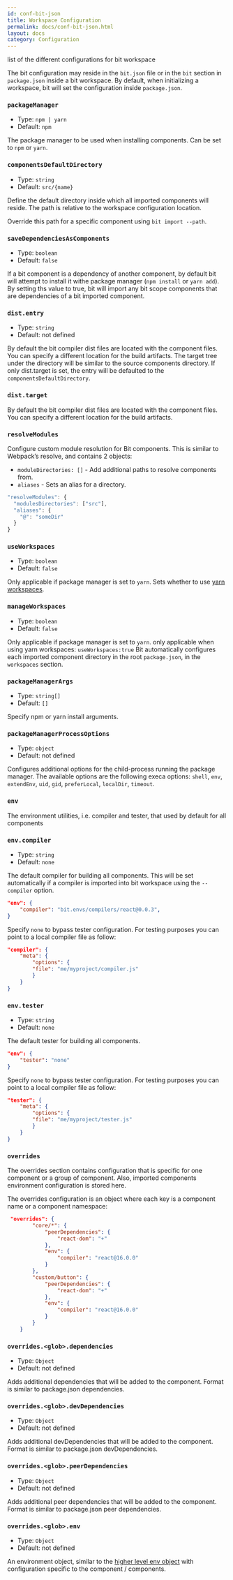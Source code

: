 ```yaml
---
id: conf-bit-json
title: Workspace Configuration
permalink: docs/conf-bit-json.html
layout: docs
category: Configuration
---
```


list of the different configurations for bit workspace  

The bit configuration may reside in the `bit.json` file or in the `bit` section in `package.json` inside a bit workspace. By default, when initializing a workspace, bit will set the configuration inside `package.json`.  

### `packageManager`

- Type: `npm | yarn`
- Default: `npm`

The package manager to be used when installing components. Can be set to `npm` or `yarn`. 

### `componentsDefaultDirectory`

- Type: `string`
- Default: `src/{name}`

Define the default directory inside which all imported components will reside. The path is relative to the workspace configuration location.

Override this path for a specific component using `bit import --path`.  

### `saveDependenciesAsComponents`

- Type: `boolean`
- Default: `false`

If a bit component is a dependency of another component, by default bit will attempt to install it withe package manager (`npm install` or `yarn add`). By setting ths value to true, bit will import any bit scope components that are dependencies of a bit imported component. 

### `dist.entry`

- Type: `string`
- Default: not defined

By default the bit compiler dist files are located with the component files. You can specify a different location for the build artifacts. The target tree under the directory will be similar to the source components directory. If only dist.target is set, the entry will be defaulted to the `componentsDefaultDirectory`. 

### `dist.target`

By default the bit compiler dist files are located with the component files. You can specify a different location for the build artifacts.  

### `resolveModules`

Configure custom module resolution for Bit components. This is similar to Webpack’s resolve, and contains 2 objects:

- `moduleDirectories: []` - Add additional paths to resolve components from.
- `aliases` - Sets an alias for a directory.

```js
"resolveModules": {
  "modulesDirectories": ["src"],
  "aliases": {
    "@": "someDir"
  }
}
```

### `useWorkspaces`

- Type: `boolean`
- Default: `false`

Only applicable if package manager is set to `yarn`.
Sets whether to use [yarn workspaces](https://yarnpkg.com/blog/2017/08/02/introducing-workspaces/). 

### `manageWorkspaces`

- Type: `boolean`
- Default: `false`

Only applicable if package manager is set to `yarn`. 
only applicable when using yarn workspaces: `useWorkspaces:true`
Bit automatically configures each imported component directory in the root `package.json`, in the `workspaces` section.

### `packageManagerArgs`

- Type: `string[]`
- Default: `[]`

Specify npm or yarn install arguments.

### `packageManagerProcessOptions`

- Type: `object`
- Default: not defined

Configures additional options for the child-process running the package manager.
The available options are the following execa options: `shell`, `env`, `extendEnv`, `uid`, `gid`, `preferLocal`, `localDir`, `timeout`.

### `env`

The environment utilities, i.e. compiler and tester, that used by default for all components

### `env.compiler`

- Type: `string`
- Default: `none`

The default compiler for building all components. This will be set automatically if a compiler is imported into bit workspace using the `--compiler` option. 

```json
"env": {
    "compiler": "bit.envs/compilers/react@0.0.3",
}
```

Specify `none` to bypass tester configuration. 
For testing purposes you can point to a local compiler file as follow: 

```json
"compiler": {
    "meta": {
        "options": {
        "file": "me/myproject/compiler.js"
        }
    }
}
```

### `env.tester`

- Type: `string`
- Default: `none`

The default tester for building all components.

```json
"env": {
    "tester": "none"
}
```

Specify `none` to bypass tester configuration. 
For testing purposes you can point to a local compiler file as follow: 

```json
"tester": {
    "meta": {
        "options": {
        "file": "me/myproject/tester.js"
        }
    }
}
```

### `overrides`

The overrides section contains configuration that is specific for one component or a group of component. Also, imported components environment configuration is stored here.

The overrides configuration is an object where each key is a component name or a component namespace: 

```json
 "overrides": {
        "core/*": {
            "peerDependencies": {
                "react-dom": "+"
            },
            "env": {
                "compiler": "react@16.0.0"
            }
        },
        "custom/button": {
            "peerDependencies": {
                "react-dom": "+"
            },
            "env": {
                "compiler": "react@16.0.0"
            }
        }
    }
```

### `overrides.<glob>.dependencies`

- Type: `Object`
- Default: not defined

Adds additional dependencies that will be added to the component. Format is similar to package.json dependencies. 

### `overrides.<glob>.devDependencies`

- Type: `Object`
- Default: not defined

Adds additional devDependencies that will be added to the component. Format is similar to package.json devDependencies. 

### `overrides.<glob>.peerDependencies`

- Type: `Object`
- Default: not defined

Adds additional peer dependencies that will be added to the component. Format is similar to package.json peer dependencies. 

### `overrides.<glob>.env`

- Type: `Object`
- Default: not defined

An environment object, similar to the [higher level env object](#env) with configuration specific to the component / components.  
